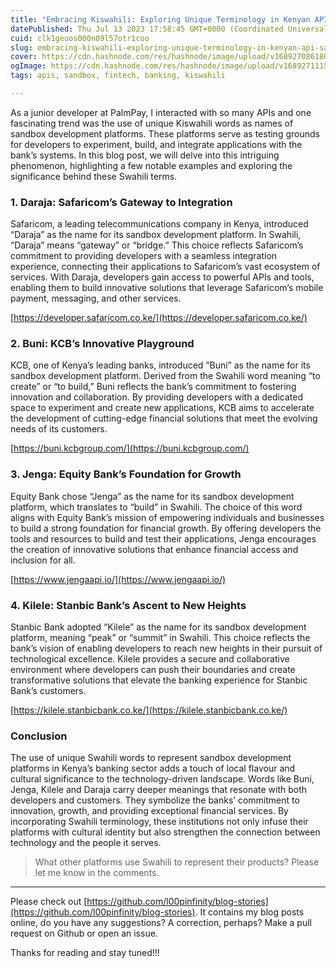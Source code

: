 ```yaml
---
title: "Embracing Kiswahili: Exploring Unique Terminology in Kenyan API Sandbox Development"
datePublished: Thu Jul 13 2023 17:58:45 GMT+0000 (Coordinated Universal Time)
cuid: clk1geuos000n09l57otr1coo
slug: embracing-kiswahili-exploring-unique-terminology-in-kenyan-api-sandbox-development
cover: https://cdn.hashnode.com/res/hashnode/image/upload/v1689270861800/5df85045-b28a-4856-b155-ce5f955d2822.jpeg
ogImage: https://cdn.hashnode.com/res/hashnode/image/upload/v1689271115126/51871b51-93c3-4f34-817f-349316d4394d.jpeg
tags: apis, sandbox, fintech, banking, kiswahili

---
```


As a junior developer at PalmPay, I interacted with so many APIs and one fascinating trend was the use of unique Kiswahili words as names of sandbox development platforms. These platforms serve as testing grounds for developers to experiment, build, and integrate applications with the bank’s systems. In this blog post, we will delve into this intriguing phenomenon, highlighting a few notable examples and exploring the significance behind these Swahili terms.

### 1\. Daraja: Safaricom’s Gateway to Integration

Safaricom, a leading telecommunications company in Kenya, introduced “Daraja” as the name for its sandbox development platform. In Swahili, “Daraja” means “gateway” or “bridge.” This choice reflects Safaricom’s commitment to providing developers with a seamless integration experience, connecting their applications to Safaricom’s vast ecosystem of services. With Daraja, developers gain access to powerful APIs and tools, enabling them to build innovative solutions that leverage Safaricom’s mobile payment, messaging, and other services.

[https://developer.safaricom.co.ke/](https://developer.safaricom.co.ke/)

### 2\. Buni: KCB’s Innovative Playground

KCB, one of Kenya’s leading banks, introduced “Buni” as the name for its sandbox development platform. Derived from the Swahili word meaning “to create” or “to build,” Buni reflects the bank’s commitment to fostering innovation and collaboration. By providing developers with a dedicated space to experiment and create new applications, KCB aims to accelerate the development of cutting-edge financial solutions that meet the evolving needs of its customers.

[https://buni.kcbgroup.com/](https://buni.kcbgroup.com/)

### 3\. Jenga: Equity Bank’s Foundation for Growth

Equity Bank chose “Jenga” as the name for its sandbox development platform, which translates to “build” in Swahili. The choice of this word aligns with Equity Bank’s mission of empowering individuals and businesses to build a strong foundation for financial growth. By offering developers the tools and resources to build and test their applications, Jenga encourages the creation of innovative solutions that enhance financial access and inclusion for all.

[https://www.jengaapi.io/](https://www.jengaapi.io/)

### 4\. Kilele: Stanbic Bank’s Ascent to New Heights

Stanbic Bank adopted “Kilele” as the name for its sandbox development platform, meaning “peak” or “summit” in Swahili. This choice reflects the bank’s vision of enabling developers to reach new heights in their pursuit of technological excellence. Kilele provides a secure and collaborative environment where developers can push their boundaries and create transformative solutions that elevate the banking experience for Stanbic Bank’s customers.

[https://kilele.stanbicbank.co.ke/](https://kilele.stanbicbank.co.ke/)

### Conclusion

The use of unique Swahili words to represent sandbox development platforms in Kenya’s banking sector adds a touch of local flavour and cultural significance to the technology-driven landscape. Words like Buni, Jenga, Kilele and Daraja carry deeper meanings that resonate with both developers and customers. They symbolize the banks’ commitment to innovation, growth, and providing exceptional financial services. By incorporating Swahili terminology, these institutions not only infuse their platforms with cultural identity but also strengthen the connection between technology and the people it serves.

> What other platforms use Swahili to represent their products? Please let me know in the comments.

---

Please check out [https://github.com/l00pinfinity/blog-stories](https://github.com/l00pinfinity/blog-stories). It contains my blog posts online, do you have any suggestions? A correction, perhaps? Make a pull request on Github or open an issue.

Thanks for reading and stay tuned!!!